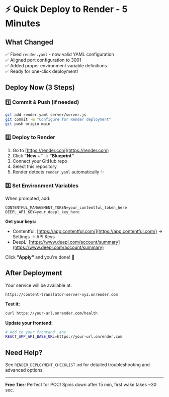 # ⚡ Quick Deploy to Render - 5 Minutes

## What Changed
✅ Fixed `render.yaml` - now valid YAML configuration  
✅ Aligned port configuration to 3001  
✅ Added proper environment variable definitions  
✅ Ready for one-click deployment!

## Deploy Now (3 Steps)

### 1️⃣ Commit & Push (if needed)
```bash
git add render.yaml server/server.js
git commit -m "Configure for Render deployment"
git push origin main
```

### 2️⃣ Deploy to Render
1. Go to [https://render.com](https://render.com)
2. Click **"New +"** → **"Blueprint"**
3. Connect your GitHub repo
4. Select this repository
5. Render detects `render.yaml` automatically ✨

### 3️⃣ Set Environment Variables
When prompted, add:
```
CONTENTFUL_MANAGEMENT_TOKEN=your_contentful_token_here
DEEPL_API_KEY=your_deepl_key_here
```

**Get your keys:**
- Contentful: [https://app.contentful.com/](https://app.contentful.com/) → Settings → API Keys
- DeepL: [https://www.deepl.com/account/summary](https://www.deepl.com/account/summary)

Click **"Apply"** and you're done! 🎉

## After Deployment

Your service will be available at:
```
https://content-translator-server-xyz.onrender.com
```

**Test it:**
```bash
curl https://your-url.onrender.com/health
```

**Update your frontend:**
```bash
# Add to your frontend .env
REACT_APP_API_BASE_URL=https://your-url.onrender.com
```

## Need Help?
See `RENDER_DEPLOYMENT_CHECKLIST.md` for detailed troubleshooting and advanced options.

---
**Free Tier:** Perfect for POC! Spins down after 15 min, first wake takes ~30 sec.
